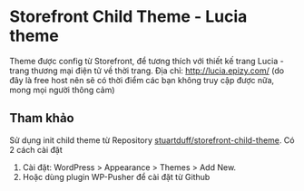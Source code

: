 # Storefront Child Theme - Lucia theme

Theme được config từ Storefront, để tương thích với thiết kế trang Lucia - trang thương mại điện tử về thời trang. Địa chỉ: http://lucia.epizy.com/ (do đây là free host nên sẽ có thời điểm các bạn không truy cập được nữa, mong mọi người thông cảm)

## Tham khảo

Sử dụng init child theme từ Repository [stuartduff/storefront-child-theme](https://github.com/stuartduff/storefront-child-theme).
Có 2 cách cài đặt
1. Cài đặt: WordPress > Appearance > Themes > Add New. 
2. Hoặc dùng plugin WP-Pusher để cài đặt từ Github


